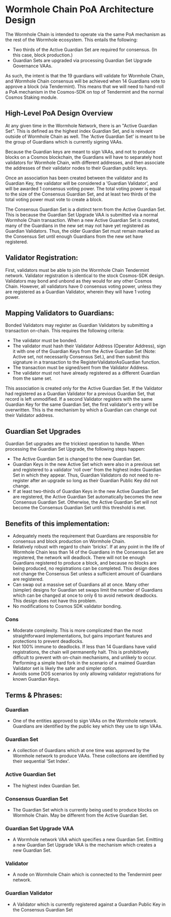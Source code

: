 # Wormhole Chain PoA Architecture Design

The Wormhole Chain is intended to operate via the same PoA mechanism as the rest of the Wormhole ecosystem. This entails the following:

- Two thirds of the Active Guardian Set are required for consensus. (In this case, block production.)
- Guardian Sets are upgraded via processing Guardian Set Upgrade Governance VAAs.

As such, the intent is that the 19 guardians will validate for Wormhole Chain, and Wormhole Chain consensus will be achieved when 14 Guardians vote to approve a block (via Tendermint). This means that we will need to hand-roll a PoA mechanism in the Cosmos-SDK on top of Tendermint and the normal Cosmos Staking module.

## High-Level PoA Design Overview

At any given time in the Wormhole Network, there is an "Active Guardian Set". This is defined as the highest index Guardian Set, and is relevant outside of Wormhole Chain as well. The 'Active Guardian Set' is meant to be the group of Guardians which is currently signing VAAs.

Because the Guardian keys are meant to sign VAAs, and not to produce blocks on a Cosmos blockchain, the Guardians will have to separately host validators for Wormhole Chain, with different addresses, and then associate the addresses of their validator nodes to their Guardian public keys.

Once an association has been created between the validator and its Guardian Key, the validator will be considered a 'Guardian Validator', and will be awarded 1 consensus voting power. The total voting power is equal to the size of the Consensus Guardian Set, and at least two thirds of the total voting power must vote to create a block.

The Consensus Guardian Set is a distinct term from the Active Guardian Set. This is because the Guardian Set Upgrade VAA is submitted via a normal Wormhole Chain transaction. When a new Active Guardian Set is created, many of the Guardians in the new set may not have yet registered as Guardian Validators. Thus, the older Guardian Set must remain marked as the Consensus Set until enough Guardians from the new set have registered.

## Validator Registration:

First, validators must be able to join the Wormhole Chain Tendermint network. Validator registration is identical to the stock Cosmos-SDK design. Validators may bond and unbond as they would for any other Cosmos Chain. However, all validators have 0 consensus voting power, unless they are registered as a Guardian Validator, wherein they will have 1 voting power.

## Mapping Validators to Guardians:

Bonded Validators may register as Guardian Validators by submitting a transaction on-chain. This requires the following criteria:

- The validator must be bonded.
- The validator must hash their Validator Address (Operator Address), sign it with one of the Guardian Keys from the Active Guardian Set (Note: Active set, not necessarily Consensus Set.), and then submit this signature in a transaction to the RegisterValidatorAsGuardian function.
- The transaction must be signed/sent from the Validator Address.
- The validator must not have already registered as a different Guardian from the same set.

This association is created only for the Active Guardian Set. If the Validator had registered as a Guardian Validator for a previous Guardian Set, that record is left unmodified. If a second Validator registers with the same Guardian Key for the same Guardian Set, the first validator's entry will be overwritten. This is the mechanism by which a Guardian can change out their Validator address.

## Guardian Set Upgrades

Guardian Set upgrades are the trickiest operation to handle. When processing the Guardian Set Upgrade, the following steps happen:

- The Active Guardian Set is changed to the new Guardian Set.
- Guardian Keys in the new Active Set which were also in a previous set and registered to a validator 'roll over' from the highest index Guardian Set in which they appear. Thus, Guardian Validators do not need to re-register after an upgrade so long as their Guardian Public Key did not change.
- If at least two-thirds of Guardian Keys in the new Active Guardian Set are registered, the Active Guardian Set automatically becomes the new Consensus Guardian Set. Otherwise, the Active Guardian Set will not become the Consensus Guardian Set until this threshold is met.

## Benefits of this implementation:

- Adequately meets the requirement that Guardians are responsible for consensus and block production on Wormhole Chain.
- Relatively robust with regard to chain 'bricks'. If at any point in the life of Wormhole Chain less than 14 of the Guardians in the Consensus Set are registered, the network will deadlock. There will not be enough Guardians registered to produce a block, and because no blocks are being produced, no registrations can be completed. This design does not change the Consensus Set unless a sufficient amount of Guardians are registered.
- Can swap out a massive set of Guardians all at once. Many other (simpler) designs for Guardian set swaps limit the number of Guardians which can be changed at once to only 6 to avoid network deadlocks. This design does not have this problem.
- No modifications to Cosmos SDK validator bonding.

### Cons

- Moderate complexity. This is more complicated than the most straightforward implementations, but gains important features and protections to prevent deadlocks.
- Not 100% immune to deadlocks. If less than 14 Guardians have valid registrations, the chain will permanently halt. This is prohibitively difficult to prevent with on-chain mechanisms, and unlikely to occur. Performing a simple hard fork in the scenario of a maimed Guardian Validator set is likely the safer and simpler option.
- Avoids some DOS scenarios by only allowing validator registrations for known Guardian Keys.

## Terms & Phrases:

### Guardian

- One of the entities approved to sign VAAs on the Wormhole network. Guardians are identified by the public key which they use to sign VAAs.

### Guardian Set

- A collection of Guardians which at one time was approved by the Wormhole network to produce VAAs. These collections are identified by their sequential 'Set Index'.

### Active Guardian Set

- The highest index Guardian Set.

### Consensus Guardian Set

- The Guardian Set which is currently being used to produce blocks on Wormhole Chain. May be different from the Active Guardian Set.

### Guardian Set Upgrade VAA

- A Wormhole network VAA which specifies a new Guardian Set. Emitting a new Guardian Set Upgrade VAA is the mechanism which creates a new Guardian Set.

### Validator

- A node on Wormhole Chain which is connected to the Tendermint peer network.

### Guardian Validator

- A Validator which is currently registered against a Guardian Public Key in the Consensus Guardian Set
